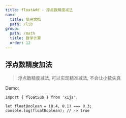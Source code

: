 ```yaml
---
title: floatAdd - 浮点数精度减法
nav:
  title: 使用文档
  path: /lib
group:
  path: /math
  title: 数学计算
  order: 12
---
```


## 浮点数精度加法

> 浮点数精度减法, 可以实现精准减法, 不会让小数失真

Demo:

```tsx | pure
import { floatSub } from 'xijs';

let floatBoolean = (0.4, 0.1) === 0.3;
console.log(floatBoolean); // -> true
```
